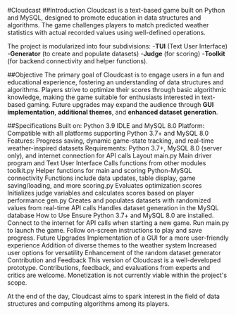 #Cloudcast
##Introduction
Cloudcast is a text-based game built on Python and MySQL, designed to promote education in data structures and algorithms. 
The game challenges players to match predicted weather statistics with actual recorded values using well-defined operations. 

The project is modularized into four subdivisions: 
  -**TUI** (Text User Interface)
  -**Generator** (to create and populate datasets)
  -**Judge** (for scoring)
  -**Toolkit** (for backend connectivity and helper functions).

##Objective
The primary goal of Cloudcast is to engage users in a fun and educational experience, fostering an understanding of data structures and algorithms. 
Players strive to optimize their scores through basic algorithmic knowledge, making the game suitable for enthusiasts interested in text-based gaming. 
Future upgrades may expand the audience through **GUI implementation**, **additional themes**, and **enhanced dataset generation**.

##Specifications
Built on: Python 3.9 IDLE and MySQL 8.0
Platform: Compatible with all platforms supporting Python 3.7+ and MySQL 8.0
Features: Progress saving, dynamic game-state tracking, and real-time weather-inspired datasets
Requirements: Python 3.7+, MySQL 8.0 (server only), and internet connection for API calls
Layout
main.py
Main driver program and Text User Interface
Calls functions from other modules
toolkit.py
Helper functions for main and scoring
Python-MySQL connectivity
Functions include data updates, table display, game saving/loading, and more
scoring.py
Evaluates optimization scores
Initializes judge variables and calculates scores based on player performance
gen.py
Creates and populates datasets with randomized values from real-time API calls
Handles dataset generation in the MySQL database
How to Use
Ensure Python 3.7+ and MySQL 8.0 are installed.
Connect to the internet for API calls when starting a new game.
Run main.py to launch the game.
Follow on-screen instructions to play and save progress.
Future Upgrades
Implementation of a GUI for a more user-friendly experience
Addition of diverse themes to the weather system
Increased user options for versatility
Enhancement of the random dataset generator
Contribution and Feedback
This version of Cloudcast is a well-developed prototype. Contributions, feedback, and evaluations from experts and critics are welcome. Monetization is not currently viable within the project's scope.

At the end of the day, Cloudcast aims to spark interest in the field of data structures and computing algorithms among its players.
